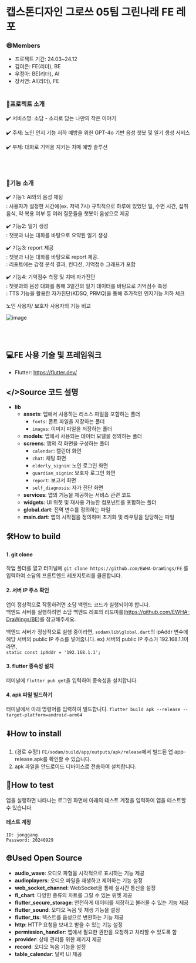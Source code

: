 # 캡스톤디자인 그로쓰 05팀 그린나래 FE 레포

### 😄Members
- 프로젝트 기간: 24.03~24.12
- 김여은: FE(리더), BE
- 우정아: BE(리더), AI
- 장서연: AI(리더), FE
<br><br>

### 📂프로젝트 소개
✔️ 서비스명: 소담 - 소리로 담는 나만의 작은 이야기

✔️ 주제: 노인 인지 기능 저하 예방을 위한 GPT-4o 기반 음성 챗봇 및 일기 생성 서비스

✔️ 부제: 대화로 기억을 지키는 치매 예방 솔루션

<br><br>

### 📂기능 소개
✔️ 기능1: AI와의 음성 채팅<br>
: 사용자가 설정한 시간에(ex. 저녁 7시) 규칙적으로 하루에 있었던 일, 수면 시간, 섭취 음식, 약 복용 여부 등 여러 질문들을 챗봇이 음성으로 제공

✔️ 기능2: 일기 생성<br>
: 챗봇과 나눈 대화를 바탕으로 요약된 일기 생성

✔️ 기능3: report 제공<br>
: 챗봇과 나눈 대화를 바탕으로 report 제공.<br>
: 리포트에는 감정 분석 결과, 컨디션, 기억점수 그래프가 포함<br>

✔️ 기능4: 기억점수 측정 및 치매 자가진단<br>
: 챗봇과의 음성 대화를 통해 3일간의 일기 데이터를 바탕으로 기억점수 측정<br>
: TTS 기능을 활용한 자가진단(KDSQ, PRMQ)을 통해 추가적인 인지기능 저하 체크<br>


노인 사용자/ 보호자 사용자의 기능 비교<br>

![image](https://github.com/user-attachments/assets/040638f8-0479-4595-9aad-38cc014b6a94)

<br><br>

## 💻FE 사용 기술 및 프레임워크
- Flutter: https://flutter.dev/
  
## </>Source 코드 설명
- **lib**
  - **assets**: 앱에서 사용하는 리소스 파일을 포함하는 폴더
    - `fonts`: 폰트 파일을 저장하는 폴더
    - `images`: 이미지 파일을 저장하는 폴더
  - **models**: 앱에서 사용되는 데이터 모델을 정의하는 폴더
  - **screens**: 앱의 각 화면을 구성하는 폴더
    - `calendar`: 캘린더 화면
    - `chat`: 채팅 화면
    - `elderly_signin`: 노인 로그인 화면
    - `guardian_signin`: 보호자 로그인 화면
    - `report`: 보고서 화면
    - `self_diagnosis`: 자가 진단 화면
  - **services**: 앱의 기능을 제공하는 서비스 관련 코드
  - **widgets**: UI 위젯 및 재사용 가능한 컴포넌트를 포함하는 폴더
  - **global.dart**: 전역 변수를 정의하는 파일
  - **main.dart**: 앱의 시작점을 정의하며 초기화 및 라우팅을 담당하는 파일

## 🛠️How to build
#### 1. git clone
작업 폴더를 열고 터미널에
```git clone https://github.com/EWHA-DraWings/FE```
를 입력하여 소담의 프론트엔드 레포지토리를 클론합니다.
 
#### 2. 서버 IP 주소 확인
앱이 정상적으로 작동하려면 소담 백엔드 코드가 실행되어야 합니다.<br>
백엔드 서버를 실행하려면 소담 백엔드 레포의 리드미를(https://github.com/EWHA-DraWings/BE)를 참고해주세요.

백엔드 서버가 정상적으로 실행 중이라면,
`sodam\lib\global.dart`의 ipAddr 변수에 해당 서버의 public IP 주소를 넣어줍니다.
ex) 서버의 public IP 주소가 192.168.1.1이라면,<br>
```static const ipAddr = '192.168.1.1';```

#### 3. flutter 종속성 설치
터미널에 `flutter pub get`을 입력하여 종속성을 설치합니다.

#### 4. apk 파일 빌드하기
터미널에서 아래 명령어를 입력하여 빌드합니다.
```flutter build apk --release --target-platform=android-arm64```

## ⬇️How to install
1. (경로 수정!) `FE/sodam/build/app/outputs/apk/release`에서 빌드된 앱 app-release.apk를 확인할 수 있습니다.
2. apk 파일을 안드로이드 디바이스로 전송하여 설치합니다.

## 📲How to test
앱을 실행하면 나타나는 로그인 화면에 아래의 테스트 계정을 입력하여 앱을 테스트할 수 있습니다.
#### 테스트 계정
```
ID: jonggang
Password: 20240929
```

## 🌐Used Open Source
- **audio_wave**: 오디오 파형을 시각적으로 표시하는 기능 제공
- **audioplayers**: 오디오 파일을 재생하고 제어하는 기능 설정
- **web_socket_channel**: WebSocket을 통해 실시간 통신을 설정
- **fl_chart**: 다양한 종류의 차트를 그릴 수 있는 위젯 제공
- **flutter_secure_storage**: 안전하게 데이터를 저장하고 불러올 수 있는 기능 제공
- **flutter_sound**: 오디오 녹음 및 재생 기능을 설정
- **flutter_tts**: 텍스트를 음성으로 변환하는 기능 제공
- **http**: HTTP 요청을 보내고 받을 수 있는 기능 설정
- **permission_handler**: 앱에서 필요한 권한을 요청하고 처리할 수 있도록 함
- **provider**: 상태 관리를 위한 패키지 제공
- **record**: 오디오 녹음 기능을 설정
- **table_calendar**: 달력 UI 제공
